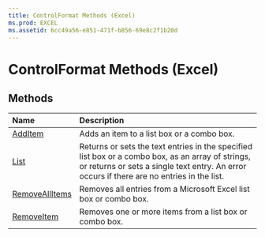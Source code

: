 ```yaml
---
title: ControlFormat Methods (Excel)
ms.prod: EXCEL
ms.assetid: 6cc49a56-e851-471f-b856-69e8c2f1b20d
---
```



# ControlFormat Methods (Excel)

## Methods



|**Name**|**Description**|
|:-----|:-----|
|[AddItem](controlformat-additem-method-excel.md)|Adds an item to a list box or a combo box.|
|[List](controlformat-list-method-excel.md)|Returns or sets the text entries in the specified list box or a combo box, as an array of strings, or returns or sets a single text entry. An error occurs if there are no entries in the list.|
|[RemoveAllItems](controlformat-removeallitems-method-excel.md)|Removes all entries from a Microsoft Excel list box or combo box.|
|[RemoveItem](controlformat-removeitem-method-excel.md)|Removes one or more items from a list box or combo box.|

